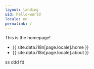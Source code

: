 ```yaml
---
layout: landing
uid: hello-world
locale: en
permalink: /
---
```


This is the homepage!

<ul class="menu-content">
  <li>{{ site.data.i18n[page.locale].home }}</li>
  <li>{{ site.data.i18n[page.locale].about }}</li>
</ul>
ss
ddd
fd
